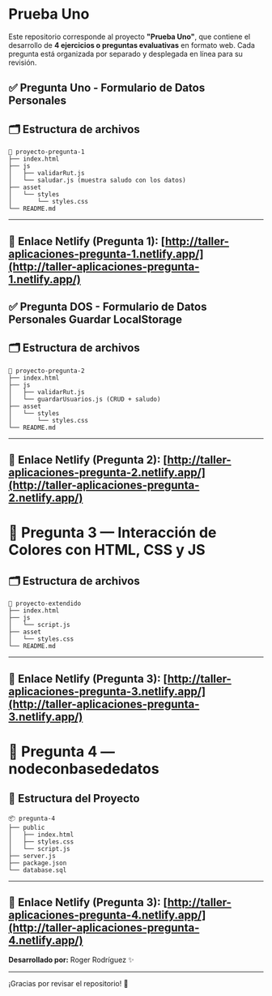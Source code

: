 # Prueba Uno 

Este repositorio corresponde al proyecto **"Prueba Uno"**, que contiene el desarrollo de **4 ejercicios o preguntas evaluativas** en formato web.
Cada pregunta está organizada por separado y desplegada en línea para su revisión.


## ✅ Pregunta Uno - Formulario de Datos Personales
## 🗂️ Estructura de archivos

```
📁 proyecto-pregunta-1
├── index.html
├── js
│   ├── validarRut.js
│   └── saludar.js (muestra saludo con los datos)
├── asset
│   └── styles
│       └── styles.css
└── README.md
```

---
🔗 **Enlace Netlify (Pregunta 1):** [http://taller-aplicaciones-pregunta-1.netlify.app/](http://taller-aplicaciones-pregunta-1.netlify.app/) 
---


## ✅ Pregunta DOS - Formulario de Datos Personales Guardar LocalStorage

## 🗂️ Estructura de archivos

```
📁 proyecto-pregunta-2
├── index.html
├── js
│   ├── validarRut.js
│   └── guardarUsuarios.js (CRUD + saludo)
├── asset
│   └── styles
│       └── styles.css
└── README.md
```

---


🔗 **Enlace Netlify (Pregunta 2):** [http://taller-aplicaciones-pregunta-2.netlify.app/](http://taller-aplicaciones-pregunta-2.netlify.app/) 
---

# 🎨 Pregunta 3 — Interacción de Colores con HTML, CSS y JS
## 🗂️ Estructura de archivos


```
📁 proyecto-extendido
├── index.html
├── js
│   └── script.js
├── asset
│   └── styles.css
└── README.md
```
---
🔗 **Enlace Netlify (Pregunta 3):** [http://taller-aplicaciones-pregunta-3.netlify.app/](http://taller-aplicaciones-pregunta-3.netlify.app/) 
---

# 🎨 Pregunta 4 — nodeconbasededatos

## 📁 Estructura del Proyecto

```
📦 pregunta-4
├── public
│   ├── index.html
│   ├── styles.css
│   └── script.js
├── server.js
├── package.json
└── database.sql
```

---

🔗 **Enlace Netlify (Pregunta 3):** [http://taller-aplicaciones-pregunta-4.netlify.app/](http://taller-aplicaciones-pregunta-4.netlify.app/) 
---


**Desarrollado por:** Roger Rodríguez ✨

---

¡Gracias por revisar el repositorio! 🙌
